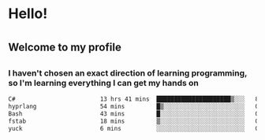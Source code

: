 
<h1>Hello!<h1>
<h2>Welcome to my profile<h2>
<h3>I haven't chosen an exact direction of learning programming, so I'm learning everything I can get my hands on</h3>

<!--START_SECTION:waka-->

```txt
C#                        13 hrs 41 mins  █████████████████████▒░░░   85.33 %
hyprlang                  54 mins         █▒░░░░░░░░░░░░░░░░░░░░░░░   05.63 %
Bash                      43 mins         █░░░░░░░░░░░░░░░░░░░░░░░░   04.52 %
fstab                     18 mins         ▒░░░░░░░░░░░░░░░░░░░░░░░░   01.90 %
yuck                      6 mins          ░░░░░░░░░░░░░░░░░░░░░░░░░   00.65 %
```

<!--END_SECTION:waka-->
